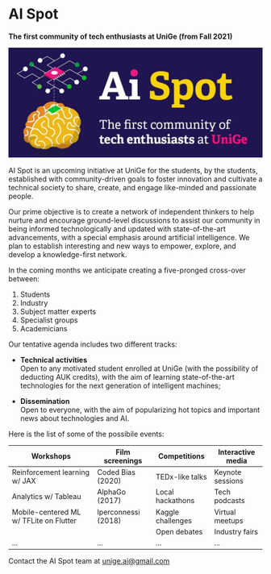 # AI Spot

**The first community of tech enthusiasts at UniGe (from Fall 2021)**

![AI Spot logo](./images/AI-Spot.jpg)

AI Spot is an upcoming initiative at UniGe for the students, by the students, established with community-driven goals to foster innovation and cultivate a technical society to share, create, and engage like-minded and passionate people.

Our prime objective is to create a network of independent thinkers to help nurture and encourage ground-level discussions to assist our community in being informed technologically and updated with state-of-the-art advancements, with a special emphasis around artificial intelligence. We plan to establish interesting and new ways to empower, explore, and develop a knowledge-first network.

In the coming months we anticipate creating a five-pronged cross-over between:

1. Students
2. Industry
3. Subject matter experts
4. Specialist groups
5. Academicians

Our tentative agenda includes two different tracks:
- **Technical activities**  
Open to any motivated student enrolled at UniGe (with the possibility of deducting AUK credits), with the aim of learning state-of-the-art technologies for the next generation of intelligent machines;

- **Dissemination**  
Open to everyone, with the aim of popularizing hot topics and important news about technologies and AI.

Here is the list of some of the possibile events:

|**Workshops**|**Film screenings**|**Competitions**|**Interactive media**|
|---|---|---|---|
|Reinforcement learning w/ JAX|Coded Bias (2020)|TEDx-like talks|Keynote sessions|
|Analytics w/ Tableau|AlphaGo (2017)|Local hackathons|Tech podcasts|
|Mobile-centered ML w/ TFLite on Flutter|Iperconnessi (2018)|Kaggle challenges|Virtual meetups|
|||Open debates|Industry fairs|
|...|...|...|...|

Contact the AI Spot team at [unige.ai@gmail.com](mailto:unige.ai@gmail.com)
